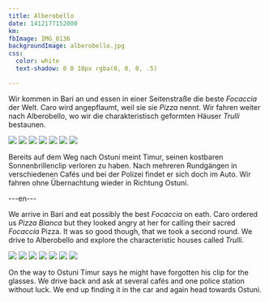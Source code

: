 ```yaml
---
title: Alberobello
date: 1412177152000
km:
fbImage: IMG_8136
backgroundImage: alberobello.jpg
css:
  color: white
  text-shadow: 0 0 10px rgba(0, 0, 0, .5)

---
```


Wir kommen in Bari an und essen in einer Seitenstraße die beste *Focaccia* der Welt. Caro wird angepflaumt, weil sie sie *Pizza* nennt. Wir fahren weiter nach Alberobello, wo wir die charakteristisch geformten Häuser *Trulli* bestaunen. 

![](IMG_8136)
![](IMG_8139)
![](IMG_8145)
![](IMG_8158)
![](IMG_8167)
![](IMG_8168)
![](IMG_8174)

Bereits auf dem Weg nach Ostuni meint Timur, seinen kostbaren Sonnenbrillenclip verloren zu haben. Nach mehreren Rundgängen in verschiedenen Cafés und bei der Polizei findet er sich doch im Auto. Wir fahren ohne Übernachtung wieder in Richtung Ostuni.

---en---

We arrive in Bari and eat possibly the best *Focaccia* on eath. Caro ordered us *Pizza Bianca* but they looked angry at her for calling their sacred *Focaccia* Pizza. It was so good though, that we took a second round. We drive to Alberobello and explore the characteristic houses called *Trulli*.

![](IMG_8136)
![](IMG_8139)
![](IMG_8145)
![](IMG_8158)
![](IMG_8167)
![](IMG_8168)
![](IMG_8174)

On the way to Ostuni Timur says he might have forgotten his clip for the glasses. We drive back and ask at several cafés and one police station without luck. We end up finding it in the car and again head towards Ostuni.